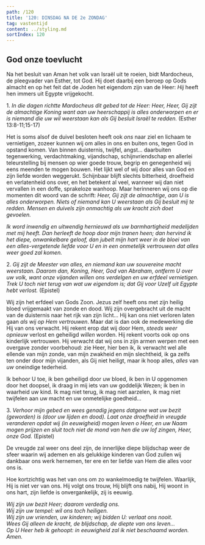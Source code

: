 ```yaml
---
path: /120
title: '120: DINSDAG NA DE 2e ZONDAG'
tag: vastentijd
content: ../styling.md
sortIndex: 120
---
```


## God onze toevlucht

Na het besluit van Aman het volk van Israël uit te roeien, bidt Mardocheus, de pleegvader van Esther, tot God. Hij doet daarbij een beroep op Gods almacht en op het feit dat de Joden het eigendom zijn van de Heer: _Hij_ heeft hen immers uit Egypte vrijgekocht.

1\. _In die dagen richtte Mardocheus dit gebed tot de Heer: Heer, Heer, Gij zijt de almachtige Koning want aan uw heerschappij is alles onderworpen en er is niemand die uw wil weerstaan kan als Gij besluit Israël te redden._ (Esther 13:8-11;15-17)

Het is soms alsof de duivel besloten heeft ook _ons_ naar ziel en lichaam te vernietigen, zozeer kunnen wij om alles in ons en buiten ons, tegen God in opstand komen. Van binnen duisternis, twijfel, angst... daarbuiten tegenwerking, verdachtmaking, vijandschap, schijnvriendschap en allerlei teleurstelling bij mensen op wier goede trouw, begrip en genegenheid wij eens meenden te mogen bouwen. Het lijkt wel of wij door alles van God en zijn liefde worden weggerukt. Schijnbaar blijft slechts bitterheid, droefheid en verlatenheid ons over, en het betekent al veel, wanneer wij dan niet vervallen in een doffe, sprakeloze wanhoop. Maar herinneren wij ons op die momenten dit woord van de schrift: _Heer, Gij zijt de almachtige, aan U is alles onderworpen. Niets of niemand kan U weerstaan als Gij besluit mij te redden. Mensen en duivels zijn onmachtig als uw kracht zich doet gevoelen._

_Ik word inwendig en uitwendig hernieuwd als uw barmhartigheid medelijden met mij heeft. Dan herleeft de hoop door mijn tranen heen; dan hervind ik het diepe, onwankelbare geloof, dan jubelt mijn hart weer in de bloei van een alles-vergetende liefde voor U en in een onmetelijk vertrouwen dat alles weer goed zal komen._

2\. _Gij zijt de Meester van alles, en niemand kan uw souvereine macht weerstaan. Daarom dan, Koning, Heer, God van Abraham, ontferm U over uw volk, want onze vijanden willen ons verdelgen en uw erfdeel vernietigen. Trek U toch niet terug van wat uw eigendom is; dat Gij voor Uzelf uit Egypte hebt verlost._ (Epistel)

Wij zijn het erfdeel van Gods Zoon. Jezus zelf heeft ons met zijn heilig bloed vrijgemaakt van zonde en dood. Wij zijn overgebracht uit de macht van de duisternis naar het rijk van zijn licht... Hij kan ons niet verloren laten gaan _als wij op Hem vertrouwen_. Maar dat is dan ook de medewerking die Hij van ons verwacht. Hij rekent erop dat wij door Hem, _steeds weer opnieuw_ verlost en geheiligd _willen_ worden. Hij rekent voorts ook op ons kinderlijk vertrouwen. Hij verwacht dat wij ons in zijn armen werpen met een overgave zonder voorbehoud: zie Heer, hier ben ik, ik verwacht wel alle ellende van mijn zonde, van mijn zwakheid en mijn slechtheid, ik ga zelfs ten onder door mijn vijanden, als Gij niet heiligt, maar ik hoop alles, _alles_ van _uw_ oneindige tederheid.

Ik behoor U toe, ik ben geheiligd door uw bloed, ik ben in U opgenomen door het doopsel, ik draag in mij iets van uw goddelijk Wezen; ik ben in waarheid uw kind. Ik mag niet terug, ik mag niet aarzelen, ik mag niet twijfelen aan uw macht en uw onmetelijke goedheid...

3\. _Verhoor mijn gebed en wees genadig jegens datgene wat uw bezit (geworden) is (door uw lijden en dood). Laat onze droefheid in vreugde veranderen opdat wij (in eeuwigheid) mogen leven o Heer, en uw Naam mogen prijzen en sluit toch niet de mond van hen die uw lof zingen, Heer, onze God._ (Epistel)

De vreugde zal weer ons deel zijn, de innerlijke diepe blijdschap weer de sfeer waarin wij ademen en als gelukkige kinderen van God zullen wij dankbaar ons werk hernemen, ter ere en ter liefde van Hem die alles voor ons is.

Hoe kortzichtig was het van ons om zo wankelmoedig te twijfelen. Waarlijk, Hij is niet ver van ons. Hij volgt ons trouw, Hij blijft ons nabij, Hij woont in ons hart, zijn liefde is onvergankelijk, zij is eeuwig.

_Wij zijn uw bezit Heer; daarom verdedig ons._  
_Wij zijn uw tempel: wil ons toch heiligen._  
_Wij zijn uw vrienden, uw kinderen; wij bidden U: verlaat ons nooit._  
_Wees Gij alleen de kracht, de blijdschap, de diepte van ons leven..._  
_Op U Heer heb ik gehoopt: in eeuwigheid zal ik niet beschaamd worden. Amen._
